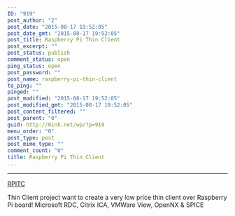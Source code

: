 ```yaml
---
ID: "919"
post_author: "2"
post_date: "2015-08-17 19:52:05"
post_date_gmt: "2015-08-17 19:52:05"
post_title: Raspberry Pi Thin Client
post_excerpt: ""
post_status: publish
comment_status: open
ping_status: open
post_password: ""
post_name: raspberry-pi-thin-client
to_ping: ""
pinged: ""
post_modified: "2015-08-17 19:52:05"
post_modified_gmt: "2015-08-17 19:52:05"
post_content_filtered: ""
post_parent: "0"
guid: http://0ink.net/wp/?p=919
menu_order: "0"
post_type: post
post_mime_type: ""
comment_count: "0"
title: Raspberry Pi Thin Client
...
```

---

[RPITC](http://rpitc.blogspot.nl/)

Thin Client project want to create a very low price thin client over Raspberry Pi board! Microsoft RDC, Citrix ICA, VMWare View, OpenNX & SPICE
